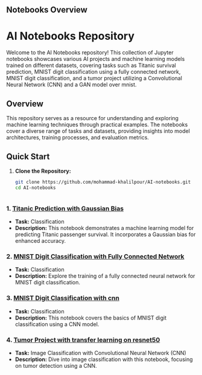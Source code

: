 ## Notebooks Overview
# AI Notebooks Repository

Welcome to the AI Notebooks repository! This collection of Jupyter notebooks showcases various AI projects and machine learning models trained on different datasets, covering tasks such as Titanic survival prediction, MNIST digit classification using a fully connected network, MNIST digit classification, and a tumor project utilizing a Convolutional Neural Network (CNN) and a GAN model over mnist.

## Overview

This repository serves as a resource for understanding and exploring machine learning techniques through practical examples. The notebooks cover a diverse range of tasks and datasets, providing insights into model architectures, training processes, and evaluation metrics.

## Quick Start

1. **Clone the Repository:**
   ```bash
   git clone https://github.com/mohammad-khalilpour/AI-notebooks.git
   cd AI-notebooks



### 1. [Titanic Prediction with Gaussian Bias](titanic%20prediction/titanic_nn.ipynb)

- **Task:** Classification
- **Description:** This notebook demonstrates a machine learning model for predicting Titanic passenger survival. It incorporates a Gaussian bias for enhanced accuracy.

### 2. [MNIST Digit Classification with Fully Connected Network](mnist_linear/mnist-linear.ipynb)

- **Task:** Classification
- **Description:** Explore the training of a fully connected neural network for MNIST digit classification.

### 3. [MNIST Digit Classification with cnn](mnist_cnn/mnist-cnn.ipynb)

- **Task:** Classification
- **Description:** This notebook covers the basics of MNIST digit classification using a CNN model.

### 4. [Tumor Project with transfer learning on resnet50](notebooks/tumor_project.ipynb)

- **Task:** Image Classification with Convolutional Neural Network (CNN)
- **Description:** Dive into image classification with this notebook, focusing on tumor detection using a CNN.
